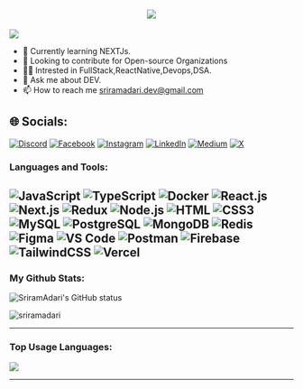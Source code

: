 <h1 align="center">
  <a href="https://git.io/typing-svg">
    <img src="https://readme-typing-svg.herokuapp.com/?lines=Hello,+There!👋;This+is+Sriram+Adari⚡;Nice+to+meet+you!&center=true&size=30">
  </a>
</h1>

![](https://komarev.com/ghpvc/?username=sriramadari&color=brightgreen)


- 🌱 Currently learning NEXTJs.
- 🤝 Looking to contribute for Open-source Organizations
- 👨‍💻 Intrested in FullStack,ReactNative,Devops,DSA.
- 💬 Ask me about DEV.
- 📫 How to reach me sriramadari.dev@gmail.com

## 🌐 Socials:
[![Discord](https://img.shields.io/badge/Discord-%237289DA.svg?logo=discord&logoColor=white)](https://discord.gg/sriramadari#5870) [![Facebook](https://img.shields.io/badge/Facebook-%231877F2.svg?logo=Facebook&logoColor=white)](https://facebook.com/sriramadari) [![Instagram](https://img.shields.io/badge/Instagram-%23E4405F.svg?logo=Instagram&logoColor=white)](https://instagram.com/sriramadari) [![LinkedIn](https://img.shields.io/badge/LinkedIn-%230077B5.svg?logo=linkedin&logoColor=white)](https://linkedin.com/in/sriramadari) [![Medium](https://img.shields.io/badge/Medium-12100E?logo=medium&logoColor=white)](https://medium.com/@lakshmisriramadari1427) [![X](https://img.shields.io/badge/X-black.svg?logo=X&logoColor=white)](https://x.com/sriramadari) 


### Languages and Tools:

![JavaScript](https://img.shields.io/badge/JavaScript-F7DF1E?style=flat-square&logo=javascript&logoColor=black)
![TypeScript](https://img.shields.io/badge/TypeScript-007ACC?style=flat-square&logo=typescript&logoColor=white)
![Docker](https://img.shields.io/badge/Docker-0CC1F3?style=flat-square&logo=docker&logoColor=white)
![React.js](https://img.shields.io/badge/React.js-0081CB?style=flat-square&logo=react&logoColor=61DAFB)
![Next.js](https://img.shields.io/badge/Next.js-f7f7f7?style=flastic&logo=Next.js&logoColor=000000)
![Redux](https://img.shields.io/badge/Redux-black?style=flastic&logo=Redux&logoColor=764ABC)
![Node.js](https://img.shields.io/badge/Node.js-43853D?style=flat-square&logo=node.js&logoColor=white)
![HTML](https://img.shields.io/badge/HTML5-E34F26?style=flat-square&logo=html5&logoColor=white)
![CSS3](https://img.shields.io/badge/CSS3-1572B6?style=flat-square&logo=css3&logoColor=white)
![MySQL](https://img.shields.io/badge/MySQL-005C84?style=flat-square&logo=mysql&logoColor=white)
![PostgreSQL](https://img.shields.io/badge/PostgreSQL-31658D?style=flastic&logo=PostgreSQL&logoColor=white)
![MongoDB](https://img.shields.io/badge/MongoDB-F7F7F7?style=flat-square&logo=mongodb&logoColor=49A248)
![Redis](https://img.shields.io/badge/redis-%23DD0031.svg?&style=flat-square&logo=redis&logoColor=white)
![Figma](https://img.shields.io/badge/Figma-f7f7f7?style=flastic&logo=Figma&logoColor=F24E1E)
![VS Code](https://img.shields.io/badge/VisualStudio-2C2B30?style=flastic&logo=VisualStudioCode&logoColor=007ACC)
![Postman](https://img.shields.io/badge/Postman-f7f7f7?style=flastic&logo=Postman&logoColor=FF6C37)
![Firebase](https://img.shields.io/badge/firebase-a08021?style=for-the-badge&logo=firebase&logoColor=ffcd34)
![TailwindCSS](https://img.shields.io/badge/Tailwind%20CSS-06B6D4.svg?style=for-the-badge&logo=Tailwind-CSS&logoColor=white)
![Vercel](https://img.shields.io/badge/Vercel-000000.svg?style=for-the-badge&logo=Vercel&logoColor=white)
---
### My Github Stats:

<p>
  <img align="center" src="https://github-readme-stats.vercel.app/api?username=sriramadari&show_icons=true&include_all_commits=true&theme=algolia&hide_border=true" alt="SriramAdari's GitHub status" />
</p>
<p>
  <img align="center" src="https://github-readme-streak-stats.herokuapp.com/?user=sriramadari&theme=algolia" alt="sriramadari" />
</p>

---

### Top Usage Languages:

<img align="center" src="https://github-readme-stats.vercel.app/api/top-langs/?username=sriramadari&layout=compact&theme=algolia&hide_border=true&&langs_count=10" />

---

